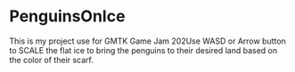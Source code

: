 # PenguinsOnIce
This is my project use for GMTK Game Jam 202Use WASD or Arrow button to SCALE the flat ice to bring the penguins to their desired land based on the color of their scarf.
